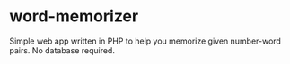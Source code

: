 # word-memorizer
Simple web app written in PHP to help you memorize given number-word pairs. No database required.
